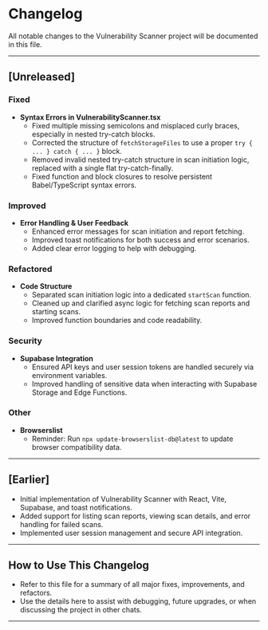 # Changelog

All notable changes to the Vulnerability Scanner project will be documented in this file.

---

## [Unreleased]

### Fixed
- **Syntax Errors in VulnerabilityScanner.tsx**
  - Fixed multiple missing semicolons and misplaced curly braces, especially in nested try-catch blocks.
  - Corrected the structure of `fetchStorageFiles` to use a proper `try { ... } catch { ... }` block.
  - Removed invalid nested try-catch structure in scan initiation logic, replaced with a single flat try-catch-finally.
  - Fixed function and block closures to resolve persistent Babel/TypeScript syntax errors.

### Improved
- **Error Handling & User Feedback**
  - Enhanced error messages for scan initiation and report fetching.
  - Improved toast notifications for both success and error scenarios.
  - Added clear error logging to help with debugging.

### Refactored
- **Code Structure**
  - Separated scan initiation logic into a dedicated `startScan` function.
  - Cleaned up and clarified async logic for fetching scan reports and starting scans.
  - Improved function boundaries and code readability.

### Security
- **Supabase Integration**
  - Ensured API keys and user session tokens are handled securely via environment variables.
  - Improved handling of sensitive data when interacting with Supabase Storage and Edge Functions.

### Other
- **Browserslist**
  - Reminder: Run `npx update-browserslist-db@latest` to update browser compatibility data.

---

## [Earlier]

- Initial implementation of Vulnerability Scanner with React, Vite, Supabase, and toast notifications.
- Added support for listing scan reports, viewing scan details, and error handling for failed scans.
- Implemented user session management and secure API integration.

---

## How to Use This Changelog
- Refer to this file for a summary of all major fixes, improvements, and refactors.
- Use the details here to assist with debugging, future upgrades, or when discussing the project in other chats.

---
